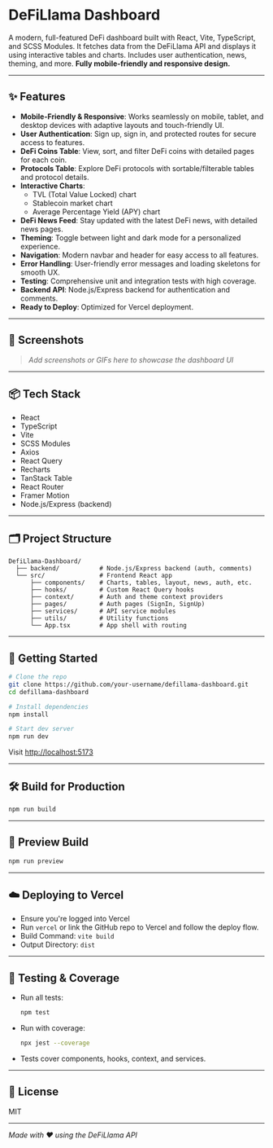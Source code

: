 # DeFiLlama Dashboard

A modern, full-featured DeFi dashboard built with React, Vite, TypeScript, and SCSS Modules. It fetches data from the DeFiLlama API and displays it using interactive tables and charts. Includes user authentication, news, theming, and more. **Fully mobile-friendly and responsive design.**

---

## ✨ Features

- **Mobile-Friendly & Responsive**: Works seamlessly on mobile, tablet, and desktop devices with adaptive layouts and touch-friendly UI.
- **User Authentication**: Sign up, sign in, and protected routes for secure access to features.
- **DeFi Coins Table**: View, sort, and filter DeFi coins with detailed pages for each coin.
- **Protocols Table**: Explore DeFi protocols with sortable/filterable tables and protocol details.
- **Interactive Charts**:
  - TVL (Total Value Locked) chart
  - Stablecoin market chart
  - Average Percentage Yield (APY) chart
- **DeFi News Feed**: Stay updated with the latest DeFi news, with detailed news pages.
- **Theming**: Toggle between light and dark mode for a personalized experience.
- **Navigation**: Modern navbar and header for easy access to all features.
- **Error Handling**: User-friendly error messages and loading skeletons for smooth UX.
- **Testing**: Comprehensive unit and integration tests with high coverage.
- **Backend API**: Node.js/Express backend for authentication and comments.
- **Ready to Deploy**: Optimized for Vercel deployment.

---

## 📸 Screenshots

> _Add screenshots or GIFs here to showcase the dashboard UI_

---

## 📦 Tech Stack

- React
- TypeScript
- Vite
- SCSS Modules
- Axios
- React Query
- Recharts
- TanStack Table
- React Router
- Framer Motion
- Node.js/Express (backend)

---

## 🗂️ Project Structure

```
DefiLlama-Dashboard/
  ├── backend/           # Node.js/Express backend (auth, comments)
  └── src/               # Frontend React app
      ├── components/    # Charts, tables, layout, news, auth, etc.
      ├── hooks/         # Custom React Query hooks
      ├── context/       # Auth and theme context providers
      ├── pages/         # Auth pages (SignIn, SignUp)
      ├── services/      # API service modules
      ├── utils/         # Utility functions
      └── App.tsx        # App shell with routing
```

---

## 🚀 Getting Started

```bash
# Clone the repo
git clone https://github.com/your-username/defillama-dashboard.git
cd defillama-dashboard

# Install dependencies
npm install

# Start dev server
npm run dev
```

Visit [http://localhost:5173](http://localhost:5173)

---

## 🛠 Build for Production

```bash
npm run build
```

---

## 🔄 Preview Build

```bash
npm run preview
```

---

## ☁️ Deploying to Vercel

- Ensure you're logged into Vercel
- Run `vercel` or link the GitHub repo to Vercel and follow the deploy flow.
- Build Command: `vite build`
- Output Directory: `dist`

---

## 🧪 Testing & Coverage

- Run all tests:
  ```bash
  npm test
  ```
- Run with coverage:
  ```bash
  npx jest --coverage
  ```
- Tests cover components, hooks, context, and services.

---

## 📄 License

MIT

---

_Made with ❤️ using the DeFiLlama API_

